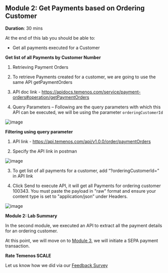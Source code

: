 ## Module 2: Get Payments based on Ordering Customer

**Duration**: 30 mins

At the end of this lab you should be able to:
- Get all payments executed for a Customer

**Get list of all Payments by Customer Number**
1. Retrieving Payment Orders

2. To retrieve Payments created for a customer, we are going to use the same API getPaymentOrders

3. API doc link - https://apidocs.temenos.com/service/payment-orders#operation/getPaymentOrders

4. Query Parameters – Following are the query parameters with which this API can be executed, we will be using the parameter `orderingCustomerId`

![image](https://github.com/temenos/SCALE2020/blob/main/Lab%202%20-%20Payments%20Experience/images/image011.png)

**Filtering using query parameter**

1. API link - https://api.temenos.com/api/v1.0.0/order/paymentOrders

2. Specify the API link in postman

![image](https://github.com/temenos/SCALE2020/blob/main/Lab%202%20-%20Payments%20Experience/images/image005.png)

3. To get list of all payments for a customer, add “?orderingCustomerId=<CustomerID>” in API link 
 
4. Click Send to execute API, it will get all Payments for ordering customer 100343. You must paste the payload in "raw" format and ensure your content type is set to "application/json” under Headers.

![image](https://github.com/temenos/SCALE2020/blob/main/Lab%202%20-%20Payments%20Experience/images/image009.png)

**Module 2: Lab Summary**

In the second module, we executed an API to extract all the payment details for an ordering customer.

At this point, we will move on to [Module 3](https://github.com/temenos/SCALE2020/blob/main/Lab%202%20-%20Payments%20Experience/Module3-InitiateASepaPayment.md), we will initiate a SEPA payment transaction.

**Rate Temenos SCALE**

Let us know how we did via our [Feedback Survey](xx)